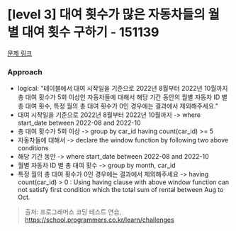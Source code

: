 # [level 3] 대여 횟수가 많은 자동차들의 월별 대여 횟수 구하기 - 151139 

[문제 링크](https://school.programmers.co.kr/learn/courses/30/lessons/151139) 

### Approach
- logical:  "테이블에서 대여 시작일을 기준으로 2022년 8월부터 2022년 10월까지 총 대여 횟수가 5회 이상인 자동차들에 대해서 해당 기간 동안의 월별 자동차 ID 별 총 대여 횟수, 특정 월의 총 대여 횟수가 0인 경우에는 결과에서 제외해주세요."
- 대여 시작일을 기준으로 2022년 8월부터 2022년 10월까지 -> where start_date between 2022-08 and 2022-10
- 총 대여 횟수가 5회 이상 -> group by car_id having count(car_id) >= 5
- 자동차들에 대해서 -> declare the window function by following two above conditions
- 해당 기간 동안 ->  where start_date between 2022-08 and 2022-10
- 월별 자동차 ID 별 총 대여 횟수 -> group by month, car_id
- 특정 월의 총 대여 횟수가 0인 경우에는 결과에서 제외해주세요 -> having count(car_id) > 0 : Using having clause with above window function can not satisfy first condition which the total sum of rental between Aug to Oct.

> 출처: 프로그래머스 코딩 테스트 연습, https://school.programmers.co.kr/learn/challenges
